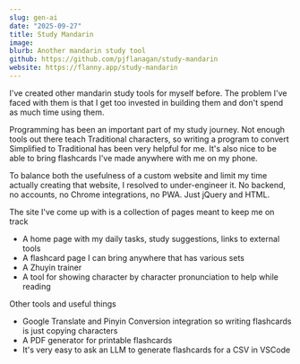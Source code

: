 ```yaml
---
slug: gen-ai
date: "2025-09-27"
title: Study Mandarin
image: 
blurb: Another mandarin study tool
github: https://github.com/pjflanagan/study-mandarin
website: https://flanny.app/study-mandarin
---
```


I've created other mandarin study tools for myself before. The problem I've faced with them is that I get too invested in building them and don't spend as much time using them.

Programming has been an important part of my study journey. Not enough tools out there teach Traditional characters, so writing a program to convert Simplified to Traditional has been very helpful for me. It's also nice to be able to bring flashcards I've made anywhere with me on my phone.

To balance both the usefulness of a custom website and limit my time actually creating that website, I resolved to under-engineer it. No backend, no accounts, no Chrome integrations, no PWA. Just jQuery and HTML.

The site I've come up with is a collection of pages meant to keep me on track
- A home page with my daily tasks, study suggestions, links to external tools
- A flashcard page I can bring anywhere that has various sets
- A Zhuyin trainer
- A tool for showing character by character pronunciation to help while reading

Other tools and useful things
- Google Translate and Pinyin Conversion integration so writing flashcards is just copying characters
- A PDF generator for printable flashcards
- It's very easy to ask an LLM to generate flashcards for a CSV in VSCode
